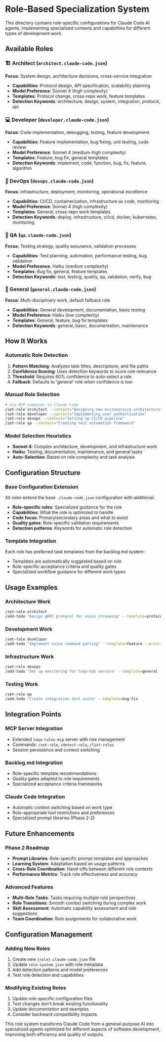 # Role-Based Specialization System

This directory contains role-specific configurations for Claude Code AI agents, implementing specialized contexts and capabilities for different types of development work.

## Available Roles

### 🏗️ Architect (`architect.claude-code.json`)
**Focus**: System design, architecture decisions, cross-service integration
- **Capabilities**: Protocol design, API specification, scalability planning
- **Model Preference**: Sonnet 4 (high complexity)
- **Templates**: Protocol change, cross-repo work, feature templates
- **Detection Keywords**: architecture, design, system, integration, protocol, api

### 💻 Developer (`developer.claude-code.json`) 
**Focus**: Code implementation, debugging, testing, feature development
- **Capabilities**: Feature implementation, bug fixing, unit testing, code review
- **Model Preference**: Sonnet 4 (medium-high complexity)
- **Templates**: Feature, bug fix, general templates
- **Detection Keywords**: implement, code, function, bug, fix, feature, algorithm

### 🚀 DevOps (`devops.claude-code.json`)
**Focus**: Infrastructure, deployment, monitoring, operational excellence
- **Capabilities**: CI/CD, containerization, infrastructure as code, monitoring
- **Model Preference**: Sonnet 4 (high complexity)
- **Templates**: General, cross-repo work templates
- **Detection Keywords**: deploy, infrastructure, ci/cd, docker, kubernetes, monitoring

### 🧪 QA (`qa.claude-code.json`)
**Focus**: Testing strategy, quality assurance, validation processes
- **Capabilities**: Test planning, automation, performance testing, bug validation
- **Model Preference**: Haiku (medium complexity)
- **Templates**: Bug fix, general, feature templates
- **Detection Keywords**: test, testing, quality, qa, validation, verify, bug

### 🔧 General (`general.claude-code.json`)
**Focus**: Multi-disciplinary work, default fallback role
- **Capabilities**: General development, documentation, basic testing
- **Model Preference**: Haiku (low complexity)
- **Templates**: General, feature, bug fix templates
- **Detection Keywords**: general, basic, documentation, maintenance

## How It Works

### Automatic Role Detection
1. **Pattern Matching**: Analyzes task titles, descriptions, and file paths
2. **Confidence Scoring**: Uses detection keywords to score role relevance
3. **Threshold**: Requires 60% confidence to auto-select a role
4. **Fallback**: Defaults to 'general' role when confidence is low

### Manual Role Selection
```bash
# Via MCP commands in Claude Code
/set-role architect --context="Designing new microservice architecture"
/set-role developer --context="Implementing user authentication"
/set-role devops --context="Setting up CI/CD pipeline"
/set-role qa --context="Creating test automation framework"
```

### Model Selection Heuristics
- **Sonnet 4**: Complex architecture, development, and infrastructure work
- **Haiku**: Testing, documentation, maintenance, and general tasks
- **Auto-Selection**: Based on role complexity and task analysis

## Configuration Structure

### Base Configuration Extension
All roles extend the base `.claude-code.json` configuration with additional:
- **Role-specific rules**: Specialized guidance for the role
- **Capabilities**: What the role is optimized to handle
- **Code focus**: Primary/secondary areas and what to avoid
- **Quality gates**: Role-specific validation requirements
- **Detection patterns**: Keywords for automatic role detection

### Template Integration
Each role has preferred task templates from the backlog.md system:
- Templates are automatically suggested based on role
- Role-specific acceptance criteria and quality gates
- Specialized workflow guidance for different work types

## Usage Examples

### Architecture Work
```bash
/set-role architect
/add-todo "Design gRPC protocol for voice streaming" --template=protocol-change
```

### Development Work  
```bash
/set-role developer
/add-todo "Implement voice command parsing" --template=feature --priority=High
```

### Infrastructure Work
```bash
/set-role devops  
/add-todo "Set up monitoring for loqa-hub service" --template=general
```

### Testing Work
```bash
/set-role qa
/add-todo "Create integration test suite" --template=bug-fix
```

## Integration Points

### MCP Server Integration
- Extended `loqa-rules-mcp` server with role management
- Commands: `/set-role`, `/detect-role`, `/list-roles`
- Session persistence and context switching

### Backlog.md Integration
- Role-specific template recommendations
- Quality gates adapted to role requirements
- Specialized acceptance criteria frameworks

### Claude Code Integration
- Automatic context switching based on work type
- Role-appropriate tool restrictions and preferences
- Specialized prompt libraries (Phase 2-2)

## Future Enhancements

### Phase 2 Roadmap
- **Prompt Libraries**: Role-specific prompt templates and approaches
- **Learning System**: Adaptation based on usage patterns
- **Cross-Role Coordination**: Hand-offs between different role contexts
- **Performance Metrics**: Track role effectiveness and accuracy

### Advanced Features
- **Multi-Role Tasks**: Tasks requiring multiple role perspectives
- **Role Transitions**: Smooth context switching during complex work
- **Skill Assessment**: Automatic capability assessment and role suggestions
- **Team Coordination**: Role assignments for collaborative work

## Configuration Management

### Adding New Roles
1. Create new `{role}.claude-code.json` file
2. Update `role-system.json` with role metadata
3. Add detection patterns and model preferences
4. Test role detection and capabilities

### Modifying Existing Roles
1. Update role-specific configuration files
2. Test changes don't break existing functionality
3. Update documentation and examples
4. Consider backward compatibility impacts

This role system transforms Claude Code from a general-purpose AI into specialized agents optimized for different aspects of software development, improving both efficiency and quality of outputs.